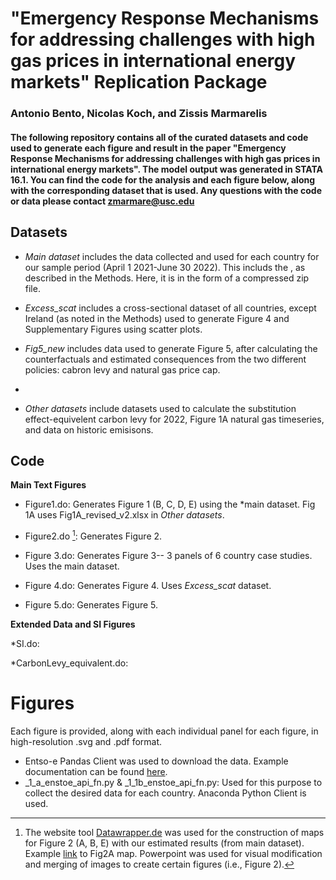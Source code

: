 # "Emergency Response Mechanisms for addressing challenges with high gas prices in international energy markets" Replication Package
### Antonio Bento, Nicolas Koch, and Zissis Marmarelis

#### The following repository contains all of the curated datasets and code used to generate each figure and result in the paper "Emergency Response Mechanisms for addressing challenges with high gas prices in international energy markets". The model output was generated in STATA 16.1. You can find the code for the analysis and each figure below, along with the corresponding dataset that is used. Any questions with the code or data please contact zmarmare@usc.edu

## Datasets 

 * *Main dataset* includes the data collected and used for each country for our sample period (April 1 2021-June 30 2022). This includs the , as described in the Methods. Here, it is in the form of a compressed zip file.

 * *Excess_scat* includes a cross-sectional dataset of all countries, except Ireland (as noted in the Methods) used to generate Figure 4 and Supplementary Figures using scatter plots.

 * *Fig5_new* includes data used to generate Figure 5, after calculating the counterfactuals and estimated consequences from the two different policies: cabron levy and natural gas price cap. 
 * 
 * *Other datasets* include datasets used to calculate the substitution effect-equivelent carbon levy for 2022, Figure 1A natural gas timeseries, and data on historic emisisons.

## Code

**Main Text Figures** 

 * Figure1.do: Generates Figure 1 (B, C, D, E) using the *main dataset. Fig 1A uses Fig1A_revised_v2.xlsx in *Other datasets*.

 * Figure2.do [^1]: Generates Figure 2.
  
 * Figure 3.do: Generates Figure 3-- 3 panels of 6 country case studies. Uses the main dataset.
  
 * Figure 4.do: Generates Figure 4. Uses *Excess_scat* dataset.
 
 * Figure 5.do: Generates Figure 5.
 
 **Extended Data and SI Figures**

 *SI.do: 

 *CarbonLevy_equivalent.do:

 
 # Figures 

 Each figure is provided, along with each individual panel for each figure, in high-resolution .svg and .pdf format. 
 

 * Entso-e Pandas Client was used to download the data. Example documentation can be found [here](https://github.com/EnergieID/entsoe-py).
 * _1_a_enstoe_api_fn.py & _1_1b_enstoe_api_fn.py: Used for this purpose to collect the desired data for each country. Anaconda Python Client is used.
 
[^1]: The website tool [Datawrapper.de](https://datawrapper.dwcdn.net/Wi1uA/1/) was used for the construction of maps for Figure 2 (A, B, E) with our estimated results (from main dataset). Example [link](https://www.datawrapper.de/_/3KERv/) to Fig2A map. Powerpoint was used for visual modification and merging of images to create certain figures (i.e., Figure 2).
